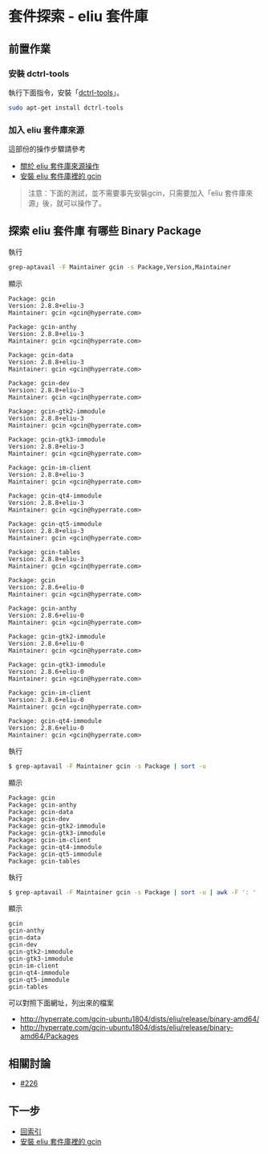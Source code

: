 
# 套件探索 - eliu 套件庫


## 前置作業

### 安裝 dctrl-tools

執行下面指令，安裝「[dctrl-tools](https://packages.ubuntu.com/bionic/dctrl-tools)」。

``` sh
sudo apt-get install dctrl-tools
```

### 加入 eliu 套件庫來源

這部份的操作步驟請參考

* [關於 eliu 套件庫來源操作](eliu-repository.md)
* [安裝 eliu 套件庫裡的 gcin](install-eliu.md)

> 注意：下面的測試，並不需要事先安裝gcin，只需要加入「eliu 套件庫來源」後，就可以操作了。


## 探索 eliu 套件庫 有哪些 Binary Package

執行

``` sh
grep-aptavail -F Maintainer gcin -s Package,Version,Maintainer
```

顯示

```
Package: gcin
Version: 2.8.8+eliu-3
Maintainer: gcin <gcin@hyperrate.com>

Package: gcin-anthy
Version: 2.8.8+eliu-3
Maintainer: gcin <gcin@hyperrate.com>

Package: gcin-data
Version: 2.8.8+eliu-3
Maintainer: gcin <gcin@hyperrate.com>

Package: gcin-dev
Version: 2.8.8+eliu-3
Maintainer: gcin <gcin@hyperrate.com>

Package: gcin-gtk2-immodule
Version: 2.8.8+eliu-3
Maintainer: gcin <gcin@hyperrate.com>

Package: gcin-gtk3-immodule
Version: 2.8.8+eliu-3
Maintainer: gcin <gcin@hyperrate.com>

Package: gcin-im-client
Version: 2.8.8+eliu-3
Maintainer: gcin <gcin@hyperrate.com>

Package: gcin-qt4-immodule
Version: 2.8.8+eliu-3
Maintainer: gcin <gcin@hyperrate.com>

Package: gcin-qt5-immodule
Version: 2.8.8+eliu-3
Maintainer: gcin <gcin@hyperrate.com>

Package: gcin-tables
Version: 2.8.8+eliu-3
Maintainer: gcin <gcin@hyperrate.com>

Package: gcin
Version: 2.8.6+eliu-0
Maintainer: gcin <gcin@hyperrate.com>

Package: gcin-anthy
Version: 2.8.6+eliu-0
Maintainer: gcin <gcin@hyperrate.com>

Package: gcin-gtk2-immodule
Version: 2.8.6+eliu-0
Maintainer: gcin <gcin@hyperrate.com>

Package: gcin-gtk3-immodule
Version: 2.8.6+eliu-0
Maintainer: gcin <gcin@hyperrate.com>

Package: gcin-im-client
Version: 2.8.6+eliu-0
Maintainer: gcin <gcin@hyperrate.com>

Package: gcin-qt4-immodule
Version: 2.8.6+eliu-0
Maintainer: gcin <gcin@hyperrate.com>
```

執行

``` sh
$ grep-aptavail -F Maintainer gcin -s Package | sort -u
```

顯示

```
Package: gcin
Package: gcin-anthy
Package: gcin-data
Package: gcin-dev
Package: gcin-gtk2-immodule
Package: gcin-gtk3-immodule
Package: gcin-im-client
Package: gcin-qt4-immodule
Package: gcin-qt5-immodule
Package: gcin-tables
```

執行

``` sh
$ grep-aptavail -F Maintainer gcin -s Package | sort -u | awk -F ': ' '{print $2}'
```

顯示

```
gcin
gcin-anthy
gcin-data
gcin-dev
gcin-gtk2-immodule
gcin-gtk3-immodule
gcin-im-client
gcin-qt4-immodule
gcin-qt5-immodule
gcin-tables
```

可以對照下面網址，列出來的檔案

* http://hyperrate.com/gcin-ubuntu1804/dists/eliu/release/binary-amd64/
* http://hyperrate.com/gcin-ubuntu1804/dists/eliu/release/binary-amd64/Packages


## 相關討論

* [#226](https://hyperrate.com/thread.php?tid=34303#34303)


## 下一步

* [回索引](all.md)
* [安裝 eliu 套件庫裡的 gcin](install-eliu.md)
